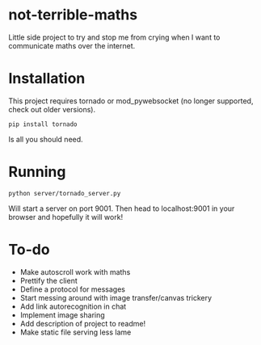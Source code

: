 not-terrible-maths
==================

Little side project to try and stop me from crying when I want to communicate maths over the internet.

Installation
============

This project requires tornado or mod_pywebsocket (no longer supported, check out older versions).

    pip install tornado
    
Is all you should need.

Running
=======

    python server/tornado_server.py

Will start a server on port 9001. Then head to localhost:9001 in your browser and hopefully it will work!

To-do
=====

* Make autoscroll work with maths
* Prettify the client
* Define a protocol for messages
* Start messing around with image transfer/canvas trickery
* Add link autorecognition in chat
* Implement image sharing
* Add description of project to readme!
* Make static file serving less lame
